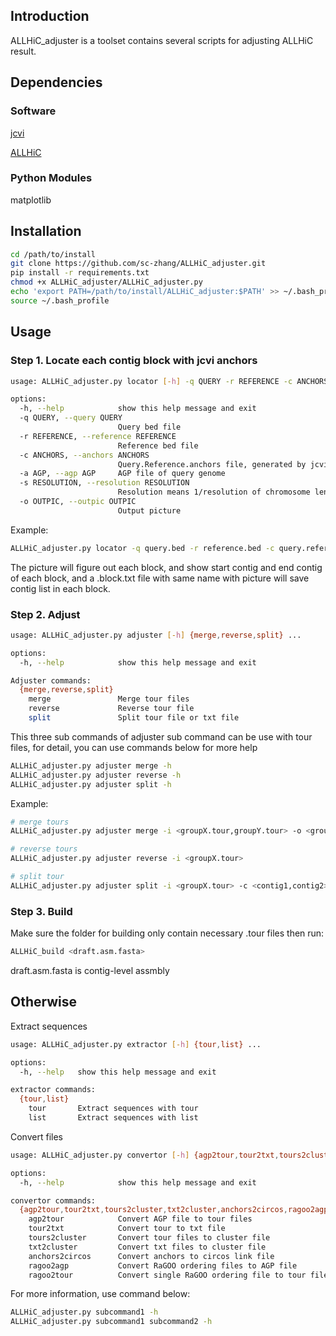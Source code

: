 ## Introduction

ALLHiC_adjuster is a toolset contains several scripts for adjusting ALLHiC result.

## Dependencies

### Software

[jcvi](<https://github.com/tanghaibao/jcvi>)

[ALLHiC](<https://github.com/tangerzhang/ALLHiC>)

### Python Modules

matplotlib

## Installation


```bash
cd /path/to/install
git clone https://github.com/sc-zhang/ALLHiC_adjuster.git
pip install -r requirements.txt
chmod +x ALLHiC_adjuster/ALLHiC_adjuster.py
echo 'export PATH=/path/to/install/ALLHiC_adjuster:$PATH' >> ~/.bash_profile
source ~/.bash_profile
```
## Usage

### Step 1. Locate each contig block with jcvi anchors
```bash
usage: ALLHiC_adjuster.py locator [-h] -q QUERY -r REFERENCE -c ANCHORS -a AGP [-s RESOLUTION] -o OUTPIC

options:
  -h, --help            show this help message and exit
  -q QUERY, --query QUERY
                        Query bed file
  -r REFERENCE, --reference REFERENCE
                        Reference bed file
  -c ANCHORS, --anchors ANCHORS
                        Query.Reference.anchors file, generated by jcvi
  -a AGP, --agp AGP     AGP file of query genome
  -s RESOLUTION, --resolution RESOLUTION
                        Resolution means 1/resolution of chromosome length, default=20
  -o OUTPIC, --outpic OUTPIC
                        Output picture
```

Example:

```bash
ALLHiC_adjuster.py locator -q query.bed -r reference.bed -c query.reference.anchors -a query.agp -s 100
```

The picture will figure out each block, and show start contig and end contig of each block, and a .block.txt file with 
same name with picture will save contig list in each block.

### Step 2. Adjust

```bash
usage: ALLHiC_adjuster.py adjuster [-h] {merge,reverse,split} ...

options:
  -h, --help            show this help message and exit

Adjuster commands:
  {merge,reverse,split}
    merge               Merge tour files
    reverse             Reverse tour file
    split               Split tour file or txt file
```

This three sub commands of adjuster sub command can be use with tour files, for detail, you can use commands below for 
more help

```bash
ALLHiC_adjuster.py adjuster merge -h
ALLHiC_adjuster.py adjuster reverse -h
ALLHiC_adjuster.py adjuster split -h
```

Example:

```bash
# merge tours
ALLHiC_adjuster.py adjuster merge -i <groupX.tour,groupY.tour> -o <groupM.tour>

# reverse tours
ALLHiC_adjuster.py adjuster reverse -i <groupX.tour>

# split tour
ALLHiC_adjuster.py adjuster split -i <groupX.tour> -c <contig1,contig2>
```

### Step 3. Build

Make sure the folder for building only contain necessary .tour files then run:

```bash
ALLHiC_build <draft.asm.fasta>
```

draft.asm.fasta is contig-level assmbly

## Otherwise

Extract sequences

```bash
usage: ALLHiC_adjuster.py extractor [-h] {tour,list} ...

options:
  -h, --help   show this help message and exit

extractor commands:
  {tour,list}
    tour       Extract sequences with tour
    list       Extract sequences with list
```

Convert files

```bash
usage: ALLHiC_adjuster.py convertor [-h] {agp2tour,tour2txt,tours2cluster,txt2cluster,anchors2circos,ragoo2agp,ragoo2tour} ...

options:
  -h, --help            show this help message and exit

convertor commands:
  {agp2tour,tour2txt,tours2cluster,txt2cluster,anchors2circos,ragoo2agp,ragoo2tour}
    agp2tour            Convert AGP file to tour files
    tour2txt            Convert tour to txt file
    tours2cluster       Convert tour files to cluster file
    txt2cluster         Convert txt files to cluster file
    anchors2circos      Convert anchors to circos link file
    ragoo2agp           Convert RaGOO ordering files to AGP file
    ragoo2tour          Convert single RaGOO ordering file to tour file
```

For more information, use command below:
```bash
ALLHiC_adjuster.py subcommand1 -h
ALLHiC_adjuster.py subcommand1 subcommand2 -h
```
